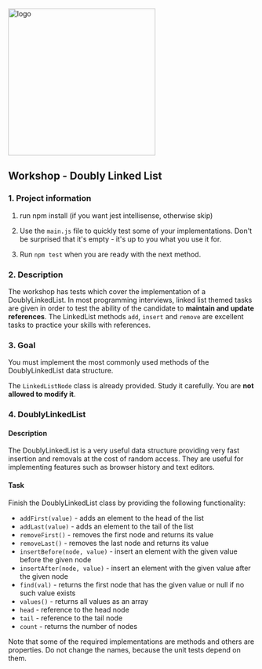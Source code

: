 <img src="https://webassets.telerikacademy.com/images/default-source/logos/telerik-academy.svg" alt="logo" width="300px" style="margin-top: 20px;"/>

## Workshop - Doubly Linked List

### 1. Project information

1. run npm install (if you want jest intellisense, otherwise skip)

1. Use the `main.js` file to quickly test some of your implementations. Don't be surprised that it's empty - it's up to you what you use it for.

1. Run `npm test` when you are ready with the next method. 

### 2. Description

The workshop has tests which cover the implementation of a DoublyLinkedList.
In most programming interviews, linked list themed tasks are given in order to test the ability of the candidate to **maintain and update references**. The LinkedList methods `add`, `insert` and `remove` are excellent tasks to practice your skills with references.

### 3. Goal

You must implement the most commonly used methods of the DoublyLinkedList data structure.

The `LinkedListNode` class is already provided. Study it carefully. You are **not allowed to modify it**.

### 4. DoublyLinkedList
#### Description
The DoublyLinkedList is a very useful data structure providing very fast insertion and removals at the cost of random access. They are useful for implementing features such as browser history and text editors.

#### Task
Finish the DoublyLinkedList class by providing the following functionality:
- `addFirst(value)` - adds an element to the head of the list
- `addLast(value)` - adds an element to the tail of the list
- `removeFirst()` - removes the first node and returns its value
- `removeLast()` - removes the last node and returns its value
- `insertBefore(node, value)` - insert an element with the given value before the given node
- `insertAfter(node, value)` - insert an element with the given value after the given node
- `find(val)` - returns the first node that has the given value or null if no such value exists
- `values()` - returns all values as an array
- `head` - reference to the head node
- `tail` - reference to the tail node
- `count` - returns the number of nodes

Note that some of the required implementations are methods and others are properties. Do not change the names, because the unit tests depend on them.
